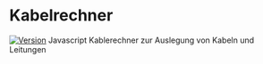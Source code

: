 # Kabelrechner

[![Version](https://badge.fury.io/gh/tterb%2FHyde.svg)](https://badge.fury.io/gh/tterb%2FHyde)
Javascript Kablerechner zur Auslegung von Kabeln und Leitungen
